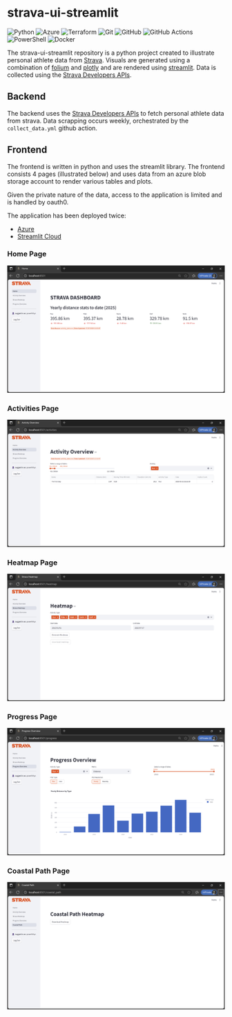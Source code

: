 # strava-ui-streamlit

![Python](https://img.shields.io/badge/python-3670A0?style=for-the-badge&logo=python&logoColor=ffdd54)
![Azure](https://img.shields.io/badge/azure-%230072C6.svg?style=for-the-badge&logo=microsoftazure&logoColor=white)
![Terraform](https://img.shields.io/badge/terraform-%235835CC.svg?style=for-the-badge&logo=terraform&logoColor=white)
![Git](https://img.shields.io/badge/git-%23F05033.svg?style=for-the-badge&logo=git&logoColor=white)
![GitHub](https://img.shields.io/badge/github-%23121011.svg?style=for-the-badge&logo=github&logoColor=white)
![GitHub Actions](https://img.shields.io/badge/github%20actions-%232671E5.svg?style=for-the-badge&logo=githubactions&logoColor=white)
![PowerShell](https://img.shields.io/badge/powershell-239120?style=for-the-badge&logo=powershell&logoColor=white)
![Docker](https://img.shields.io/badge/docker-2496ED?style=for-the-badge&logo=docker&logoColor=white)


The strava-ui-streamlit repository is a python project created to illustrate personal athlete data from [Strava](https://www.strava.com/). Visuals are generated using a combination of [folium](https://python-visualization.github.io/folium/) and [plotly](https://plotly.com/python/) and are rendered using [streamlit](https://streamlit.io/). Data is collected using the [Strava Developers APIs](https://developers.strava.com/docs/reference/).

## Backend

The backend uses the [Strava Developers APIs](https://developers.strava.com/docs/reference/) to fetch personal athlete data from strava. Data scrapping occurs weekly, orchestrated by the `collect_data.yml` github action. 

## Frontend

The frontend is written in python and uses the streamlit library. The frontend consists 4 pages (illustrated below) and uses data from an azure blob storage account to render various tables and plots.

Given the private nature of the data, access to the application is limited and is handled by oauth0.

The application has been deployed twice:

- [Azure](https://strava-streamlit-frontend.azurewebsites.net/)
- [Streamlit Cloud](https://strava-frontend.streamlit.app/)


### Home Page

![Screenshot of Home Page](docs/assets/home_page.png?raw=true "Home Page")

### Activities Page

![Screenshot of Activity Page](docs/assets/activities_page.png?raw=true "Activity Page")

### Heatmap Page

![Screenshot of Heatmap Page](docs/assets/heatmap_page.png?raw=true "Heatmap Page")

### Progress Page

![Screenshot of Progress Page](docs/assets/progress_page.png?raw=true "Progress Page")

### Coastal Path Page

![Screenshot of Coastal Path Page](docs/assets/coastal_path_page.png?raw=true "Coastal Path Page")
